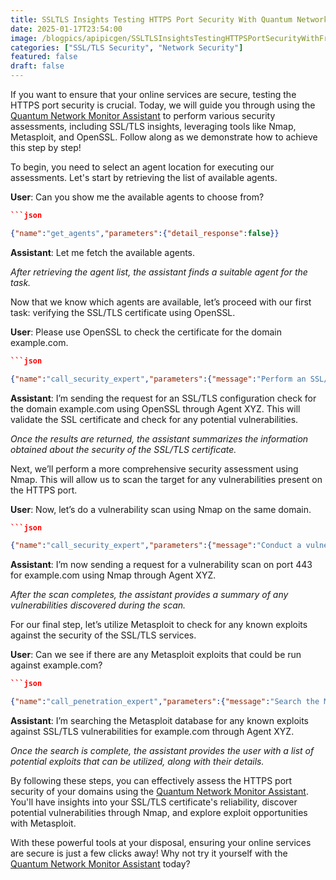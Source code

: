 ```yaml
---
title: SSLTLS Insights Testing HTTPS Port Security With Quantum Network Monitor
date: 2025-01-17T23:54:00
image: /blogpics/apipicgen/SSLTLSInsightsTestingHTTPSPortSecurityWithFreeNetworkMonitor-0XP8F6591M.jpg
categories: ["SSL/TLS Security", "Network Security"]
featured: false
draft: false
---
```

If you want to ensure that your online services are secure, testing the HTTPS port security is crucial. Today, we will guide you through using the [Quantum Network Monitor Assistant](https://readyforquantum.com/?assistant=open) to perform various security assessments, including SSL/TLS insights, leveraging tools like Nmap, Metasploit, and OpenSSL. Follow along as we demonstrate how to achieve this step by step!

To begin, you need to select an agent location for executing our assessments. Let's start by retrieving the list of available agents.

**User**: Can you show me the available agents to choose from?

```json
```json

{"name":"get_agents","parameters":{"detail_response":false}}
```

**Assistant**: Let me fetch the available agents. 

*After retrieving the agent list, the assistant finds a suitable agent for the task.*

Now that we know which agents are available, let’s proceed with our first task: verifying the SSL/TLS certificate using OpenSSL.

**User**: Please use OpenSSL to check the certificate for the domain example.com.

```json
```json

{"name":"call_security_expert","parameters":{"message":"Perform an SSL/TLS configuration check for the domain example.com. Validate the SSL certificate and check for any vulnerabilities.","agent_location":"Agent XYZ"}}
```

**Assistant**: I’m sending the request for an SSL/TLS configuration check for the domain example.com using OpenSSL through Agent XYZ. This will validate the SSL certificate and check for any potential vulnerabilities.

*Once the results are returned, the assistant summarizes the information obtained about the security of the SSL/TLS certificate.*

Next, we’ll perform a more comprehensive security assessment using Nmap. This will allow us to scan the target for any vulnerabilities present on the HTTPS port.

**User**: Now, let’s do a vulnerability scan using Nmap on the same domain.

```json
```json

{"name":"call_security_expert","parameters":{"message":"Conduct a vulnerability scan for the domain example.com on port 443 using Nmap. Identify any potential security weaknesses.","agent_location":"Agent XYZ"}}
```

**Assistant**: I’m now sending a request for a vulnerability scan on port 443 for example.com using Nmap through Agent XYZ.

*After the scan completes, the assistant provides a summary of any vulnerabilities discovered during the scan.*

For our final step, let’s utilize Metasploit to check for any known exploits against the security of the SSL/TLS services.

**User**: Can we see if there are any Metasploit exploits that could be run against example.com?

```json
```json

{"name":"call_penetration_expert","parameters":{"message":"Search the Metasploit database for any available exploits related to SSL/TLS vulnerabilities for the domain example.com.","agent_location":"Agent XYZ"}}
```

**Assistant**: I’m searching the Metasploit database for any known exploits against SSL/TLS vulnerabilities for example.com through Agent XYZ.

*Once the search is complete, the assistant provides the user with a list of potential exploits that can be utilized, along with their details.*

By following these steps, you can effectively assess the HTTPS port security of your domains using the [Quantum Network Monitor Assistant](https://readyforquantum.com/?assistant=open). You'll have insights into your SSL/TLS certificate's reliability, discover potential vulnerabilities through Nmap, and explore exploit opportunities with Metasploit. 

With these powerful tools at your disposal, ensuring your online services are secure is just a few clicks away! Why not try it yourself with the [Quantum Network Monitor Assistant](https://readyforquantum.com/?assistant=open) today?